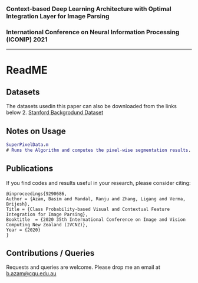 ### Context-based Deep Learning Architecture with Optimal Integration Layer for Image Parsing
### International Conference on Neural Information Processing (ICONIP) 2021

_____________________________________________________________________________________________

# ReadME

## Datasets

The datasets usedin this paper can also be downloaded from the links below 
2. [Stanford Backgrodund Dataset](http://dags.stanford.edu/projects/scenedataset.html)


## Notes on Usage

```matlab
SuperPixelData.m 
# Runs the Algorithm and computes the pixel-wise segmentation results. 
```

## Publications 
If you find codes and results useful in your research, please consider citing:


    @inproceedings{9290686,
	Author = {Azam, Basim and Mandal, Ranju and Zhang, Ligang and Verma, Brijesh},
	Title = {Class Probability-based Visual and Contextual Feature Integration for Image Parsing},
	Booktitle  = {2020 35th International Conference on Image and Vision Computing New Zealand (IVCNZ)},
	Year = {2020}
    }

 
## Contributions / Queries 

Requests and queries are welcome. 
Please drop me an email at b.azam@cqu.edu.au

